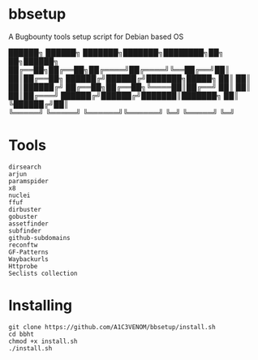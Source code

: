 # bbsetup

A Bugbounty tools setup script for Debian based OS

  
██████╗ ██████╗ ███████╗███████╗████████╗██╗   ██╗██████╗ 
██╔══██╗██╔══██╗██╔════╝██╔════╝╚══██╔══╝██║   ██║██╔══██╗
██████╔╝██████╔╝███████╗█████╗     ██║   ██║   ██║██████╔╝
██╔══██╗██╔══██╗╚════██║██╔══╝     ██║   ██║   ██║██╔═══╝ 
██████╔╝██████╔╝███████║███████╗   ██║   ╚██████╔╝██║     
╚═════╝ ╚═════╝ ╚══════╝╚══════╝   ╚═╝    ╚═════╝ ╚═╝ 




# Tools

    dirsearch
    arjun
    paramspider
    x8
    nuclei
    ffuf
    dirbuster
    gobuster
    assetfinder
    subfinder
    github-subdomains
    reconftw
    GF-Patterns
    Waybackurls
    Httprobe
    Seclists collection


                                                          

# Installing

    git clone https://github.com/A1C3VENOM/bbsetup/install.sh
    cd bbht
    chmod +x install.sh
    ./install.sh

                                                          

     
                                                          
                                                          
